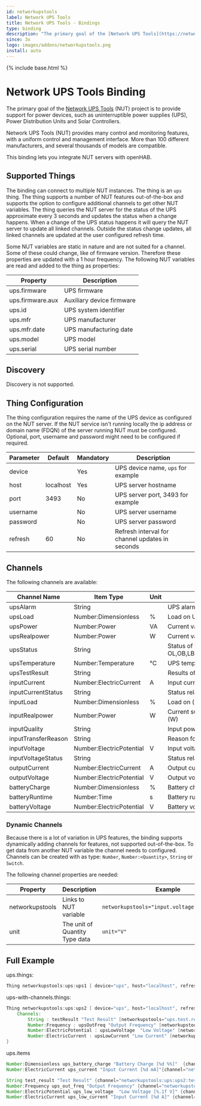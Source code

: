 ```yaml
---
id: networkupstools
label: Network UPS Tools
title: Network UPS Tools - Bindings
type: binding
description: "The primary goal of the [Network UPS Tools](https://networkupstools.org/) (NUT) project is to provide support for power devices, such as uninterruptible power supplies (UPS), Power Distribution Units and Solar Controllers."
since: 3x
logo: images/addons/networkupstools.png
install: auto
---
```


<!-- Attention authors: Do not edit directly. Please add your changes to the appropriate source repository -->

{% include base.html %}

# Network UPS Tools Binding

The primary goal of the [Network UPS Tools](https://networkupstools.org/) (NUT) project is to provide support for power devices, such as uninterruptible power supplies (UPS), Power Distribution Units and Solar Controllers.

Network UPS Tools (NUT) provides many control and monitoring features, with a uniform control and management interface.
More than 100 different manufacturers, and several thousands of models are compatible.

This binding lets you integrate NUT servers with openHAB.

## Supported Things

The binding can connect to multiple NUT instances.
The thing is an `ups` thing.
The thing supports a number of NUT features out-of-the-box and supports the option to configure additional channels to get other NUT variables.
The thing queries the NUT server for the status of the UPS approximate every 3 seconds and updates the status when a change happens.
When a change of the UPS status happens it will query the NUT server to update all linked channels.
Outside the status change updates, all linked channels are updated at the user configured refresh time.

Some NUT variables are static in nature and are not suited for a channel.
Some of these could change, like of firmware version.
Therefore these properties are updated with a 1 hour frequency.
The following NUT variables are read and added to the thing as properties:

| Property         | Description               |
| ---------------- | ------------------------- |
| ups.firmware     | UPS firmware              |
| ups.firmware.aux | Auxiliary device firmware |
| ups.id           | UPS system identifier     |
| ups.mfr          | UPS manufacturer          |
| ups.mfr.date     | UPS manufacturing date    |
| ups.model        | UPS model                 |
| ups.serial       | UPS serial number         |

## Discovery

Discovery is not supported.

## Thing Configuration

The thing configuration requires the name of the UPS device as configured on the NUT server.
If the NUT service isn't running locally the ip address or domain name (FDQN) of the server running NUT must be configured.
Optional, port, username and password might need to be configured if required.

| Parameter | Default   | Mandatory | Description                                     |
| --------- | --------- | --------- | ----------------------------------------------- |
| device    |           | Yes       | UPS device name, `ups` for example              |
| host      | localhost | Yes       | UPS server hostname                             |
| port      | 3493      | No        | UPS server port, 3493 for example               |
| username  |           | No        | UPS server username                             |
| password  |           | No        | UPS server password                             |
| refresh   | 60        | No        | Refresh interval for channel updates in seconds |

## Channels

The following channels are available:

| Channel Name        | Item Type                | Unit | Description                                                         | Advanced |
| ------------------- | ------------------------ | ---- | ------------------------------------------------------------------- | -------- |
| upsAlarm            | String                   |      | UPS alarms                                                          | no       |
| upsLoad             | Number:Dimensionless     | %    | Load on UPS (percent)                                               | yes      |
| upsPower            | Number:Power             | VA   | Current value of apparent power (Volt-Amps)                         | yes      |
| upsRealpower        | Number:Power             | W    | Current value of real power (Watts)                                 | no       |
| upsStatus           | String                   |      | Status of the UPS: OFF, OL,OB,LB,RB,OVER,TRIM,BOOST,CAL,BYPASS,NULL | no       |
| upsTemperature      | Number:Temperature       | °C   | UPS temperature (degrees C)                                         | yes      |
| upsTestResult       | String                   |      | Results of last self test (opaque string)                           | yes      |
| inputCurrent        | Number:ElectricCurrent   | A    | Input current (A)                                                   | yes      |
| inputCurrentStatus  | String                   |      | Status relative to the thresholds                                   | yes      |
| inputLoad           | Number:Dimensionless     | %    | Load on (ePDU) input (percent of full)                              | no       |
| inputRealpower      | Number:Power             | W    | Current sum value of all (ePDU) phases real power (W)               | yes      |
| inputQuality        | String                   |      | Input power quality (*** opaque)                                    | yes      |
| inputTransferReason | String                   |      | Reason for last transfer to battery (*** opaque)                    | yes      |
| inputVoltage        | Number:ElectricPotential | V    | Input voltage (V)                                                   | yes      |
| inputVoltageStatus  | String                   |      | Status relative to the thresholds                                   | yes      |
| outputCurrent       | Number:ElectricCurrent   | A    | Output current (A)                                                  | yes      |
| outputVoltage       | Number:ElectricPotential | V    | Output voltage (V)                                                  | yes      |
| batteryCharge       | Number:Dimensionless     | %    | Battery charge (percent)                                            | no       |
| batteryRuntime      | Number:Time              | s    | Battery runtime (seconds)                                           | no       |
| batteryVoltage      | Number:ElectricPotential | V    | Battery voltage (V)                                                 | yes      |

### Dynamic Channels

Because there is a lot of variation in UPS features, the binding supports dynamically adding channels for features, not supported out-of-the-box.
To get data from another NUT variable the channel needs to configured.
Channels can be created with as type: `Number`, `Number:<Quantity>`, `String` or `Switch`.

The following channel properties are needed:

| Property        | Description                    | Example                                       |
| --------------- | ------------------------------ | --------------------------------------------- |
| networkupstools | Links to NUT variable          | `networkupstools="input.voltage.low.warning"` |
| unit            | The unit of Quantity Type data | `unit="V"`                                    |

## Full Example

ups.things:

```java
Thing networkupstools:ups:ups1 [ device="ups", host="localhost", refresh=60 ]
```

ups-with-channels.things:

```java
Thing networkupstools:ups:ups2 [ device="ups", host="localhost", refresh=60 ] {
    Channels:
        String : testResult "Test Result" [networkupstools="ups.test.result"]
        Number:Frequency : upsOutFreq "Output Frequency" [networkupstools="output.frequency", unit="Hz"]
        Number:ElectricPotential : upsLowVoltage  "Low Voltage" [networkupstools="input.voltage.low.warning", unit="V"]
        Number:ElectricCurrent : upsLowCurrent "Low Current" [networkupstools="input.current.low.warning", unit="A"]
}
```

ups.items

```java
Number:Dimensionless ups_battery_charge "Battery Charge [%d %%]"  {channel="networkupstools:ups:ups1:batteryCharge"}
Number:ElectricCurrent ups_current "Input Current [%d mA]"{channel="networkupstools:ups:ups1:inputCurrent"}

String test_result "Test Result" {channel="networkupstools:ups:ups2:testResult"}
Number:Frequency ups_out_freq "Output Frequency" {channel="networkupstools:ups:ups2:upsOutFreq"}
Number:ElectricPotential ups_low_voltage  "Low Voltage [%.1f V]" {channel="networkupstools:ups:ups2:upsLowVoltage"}
Number:ElectricCurrent ups_low_current "Input Current [%d A]" {channel="networkupstools:ups:ups2:upsLowCurrent"}
```
